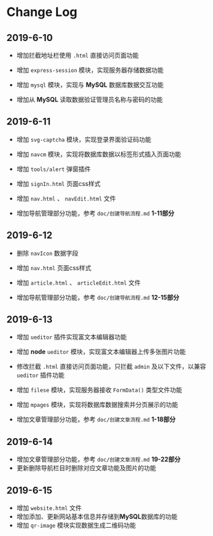 # Change Log 


## 2019-6-10

- 增加拦截地址栏使用 `.html` 直接访问页面功能

- 增加 `express-session` 模块，实现服务器存储数据功能

- 增加 `mysql` 模块，实现与 **MySQL** 数据库数据交互功能

- 增加从 **MySQL** 读取数据验证管理员名称与密码的功能


## 2019-6-11 

- 增加 `svg-captcha` 模块，实现登录界面验证码功能

- 增加 `navcm` 模块，实现将数据库数据以标签形式插入页面功能

- 增加 `tools/alert` 弹窗插件

- 增加 `signIn.html` 页面css样式

- 增加 `nav.html` 、 `navEdit.html` 文件 

- 增加导航管理部分功能，参考 `doc/创建导航流程.md` **1-11部分** 


## 2019-6-12

- 删除 `navIcon` 数据字段  

- 增加 `nav.html` 页面css样式

- 增加 `article.html` 、 `articleEdit.html` 文件

- 增加导航管理部分功能，参考 `doc/创建导航流程.md` **12-15部分** 


## 2019-6-13

- 增加 `ueditor` 插件实现富文本编辑器功能 

- 增加 **node** `ueditor` 模块，实现富文本编辑器上传多张图片功能

- 修改拦截 `.html` 直接访问页面功能，只拦截 `admin` 及以下文件，以兼容 `ueditor` 插件功能

- 增加 `filese` 模块，实现服务器接收 `FormData()` 类型文件功能

- 增加 `mpages` 模块，实现将数据库数据搜索并分页展示的功能

- 增加文章管理部分功能，参考 `doc/创建文章流程.md`  **1-18部分**


## 2019-6-14 

- 增加文章管理部分功能，参考 `doc/创建文章流程.md`   **19-22部分**
- 更新删除导航栏目时删除对应文章功能及图片的功能



## 2019-6-15

- 增加 `website.html` 文件 
- 增加添加、更新网站基本信息并存储到**MySQL**数据库的功能 
- 增加 `qr-image` 模块实现数据生成二维码功能 
